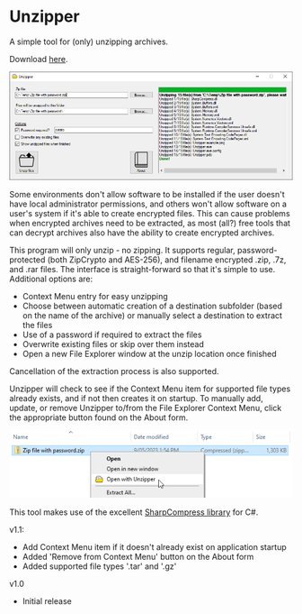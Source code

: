 # Unzipper
A simple tool for (only) unzipping archives.

Download [here](https://github.com/jeffhigginsgithub/Unzipper/blob/main/Unzipper.zip).

![alt text](https://github.com/jeffhigginsgithub/Unzipper/blob/main/Unzipper.png)

Some environments don't allow software to be installed if the user doesn't have local administrator permissions, and others won't allow software on a user's system if it's able to create encrypted files. This can cause problems when encrypted archives need to be extracted, as most (all?) free tools that can decrypt archives also have the ability to create encrypted archives.

This program will only unzip - no zipping. It supports regular, password-protected (both ZipCrypto and AES-256), and filename encrypted .zip, .7z, and .rar files. The interface is straight-forward so that it's simple to use. Additional options are:

* Context Menu entry for easy unzipping
* Choose between automatic creation of a destination subfolder (based on the name of the archive) or manually select a destination to extract the files
* Use of a password if required to extract the files
* Overwrite existing files or skip over them instead
* Open a new File Explorer window at the unzip location once finished

Cancellation of the extraction process is also supported.

Unzipper will check to see if the Context Menu item for supported file types already exists, and if not then creates it on startup. To manually add, update, or remove Unzipper to/from the File Explorer Context Menu, click the appropriate button found on the About form.

![alt text](https://github.com/jeffhigginsgithub/Unzipper/blob/main/UnzipperCM.png)

This tool makes use of the excellent [SharpCompress library](https://github.com/adamhathcock/sharpcompress) for C#.


v1.1:
* Add Context Menu item if it doesn't already exist on application startup 
* Added 'Remove from Context Menu' button on the About form
* Added supported file types '.tar' and '.gz'

v1.0
* Initial release
